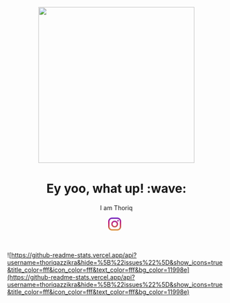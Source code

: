 <p align="center">
<img src="https://avatars.githubusercontent.com/thoriqazzikra" width="360" height="360"/>
</p>
<h1 align='center'> Ey yoo, what up! :wave:</h1>
<p align='center'>I am Thoriq</p>
<p align='center'>
<a href="https://instagram.com/thoriqazzikra_"><img height="30" src="https://github.com/ArugaZ/ArugaZ/blob/main/images/instagram.svg?raw=true"></a>&nbsp;&nbsp;
  </p><br>


![https://github-readme-stats.vercel.app/api?username=thoriqazzikra&hide=%5B%22issues%22%5D&show_icons=true&title_color=fff&icon_color=fff&text_color=fff&bg_color=11998e](https://github-readme-stats.vercel.app/api?username=thoriqazzikra&hide=%5B%22issues%22%5D&show_icons=true&title_color=fff&icon_color=fff&text_color=fff&bg_color=11998e)

